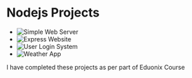 # Nodejs Projects

- ![Simple Web Server](https://github.com/vipmunot/Nodejs-Projects/tree/master/Simple%20Web%20Server)
- ![Express Website](https://github.com/vipmunot/Nodejs-Projects/tree/master/Express%20Website)
- ![User Login System](https://github.com/vipmunot/Nodejs-Projects/tree/master/User%20Login%20System)
- ![Weather App](https://github.com/vipmunot/Nodejs-Projects/tree/master/Weather%20App)


I have completed these projects as per part of Eduonix Course
